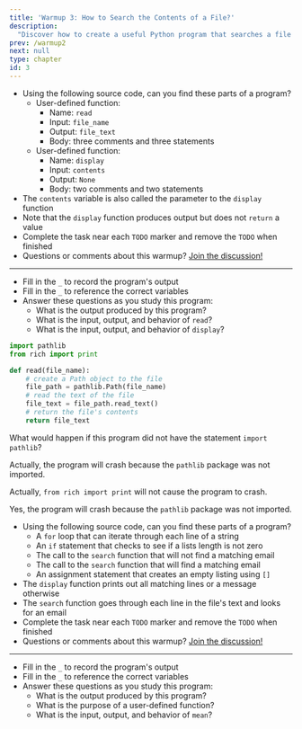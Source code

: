 ```yaml
---
title: 'Warmup 3: How to Search the Contents of a File?'
description:
  "Discover how to create a useful Python program that searches a file's contents"
prev: /warmup2
next: null
type: chapter
id: 3
---
```


<!-- EXERCISE { -->

<exercise id="1" title="Input and Display a File">

- Using the following source code, can you find these parts of a program?
  - User-defined function:
      - Name: `read`
      - Input: `file_name`
      - Output: `file_text`
      - Body: three comments and three statements
  - User-defined function:
      - Name: `display`
      - Input: `contents`
      - Output: `None`
      - Body: two comments and two statements
- The `contents` variable is also called the parameter to the `display` function
- Note that the `display` function produces output but does not `return` a value
- Complete the task near each `TODO` marker and remove the `TODO` when finished
- Questions or comments about this warmup? <a href = "https://github.com/gkapfham/www.warmups.dev/discussions">Join the discussion!</a>

<hr>

<codeblock id="03_01">

- Fill in the `_` to record the program's output
- Fill in the `_` to reference the correct variables
- Answer these questions as you study this program:
  - What is the output produced by this program?
  - What is the input, output, and behavior of `read`?
  - What is the input, output, and behavior of `display`?

</codeblock>

</exercise>

<!-- EXERCISE } -->

<!-- EXERCISE { -->

<exercise id="2" title="Check: Input and Display a File">

```python
import pathlib
from rich import print

def read(file_name):
    # create a Path object to the file
    file_path = pathlib.Path(file_name)
    # read the text of the file
    file_text = file_path.read_text()
    # return the file's contents
    return file_text
```

What would happen if this program did not have the statement `import pathlib`?

<choice>

<opt text="The program would run to completion and show ten email addresses in the output">

Actually, the program will crash because the `pathlib` package was not imported.

</opt>

<opt text="The program would crash when running the statement <code>from rich import print</code>">

Actually, `from rich import print` will not cause the program to crash.

</opt>

<opt text="The program would crash when calling the constructor for <code>pathlib.Path</code>" correct="true">

Yes, the program will crash because the `pathlib` package was not imported.

</opt>

</choice>

</exercise>

<!-- EXERCISE } -->

<!-- EXERCISE { -->

<exercise id="3" title="Search Through a File">

- Using the following source code, can you find these parts of a program?
    - A `for` loop that can iterate through each line of a string
    - An `if` statement that checks to see if a lists length is not zero
    - The call to the `search` function that will not find a  matching email
    - The call to the `search` function that will find a matching email
    - An assignment statement that creates an empty listing using `[]`
- The `display` function prints out all matching lines or a message otherwise
- The `search` function goes through each line in the file's text and looks for an email
- Complete the task near each `TODO` marker and remove the `TODO` when finished
- Questions or comments about this warmup? <a href = "https://github.com/gkapfham/www.warmups.dev/discussions">Join the discussion!</a>

<hr>

<codeblock id="03_03">

- Fill in the `_` to record the program's output
- Fill in the `_` to reference the correct variables
- Answer these questions as you study this program:
  - What is the output produced by this program?
  - What is the purpose of a user-defined function?
  - What is the input, output, and behavior of `mean`?

</codeblock>

</exercise>

<!-- EXERCISE } -->
